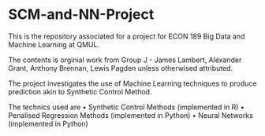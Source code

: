 # SCM-and-NN-Project
This is the repository associated for a project for ECON 189 Big Data and Machine Learning at QMUL.

The contents is orginial work from Group J - James Lambert, Alexander Grant, Anthony Brennan, Lewis Pagden unless otherwised attributed.

The project investigates the use of Machine Learning techniques to produce prediction akin to Synthetic Control Method.

The technics used are 
•	Synthetic Control Methods (implemented in R)
•	Penalised Regression Methods (implemented in Python)
•	Neural Networks (implemented in Python)
